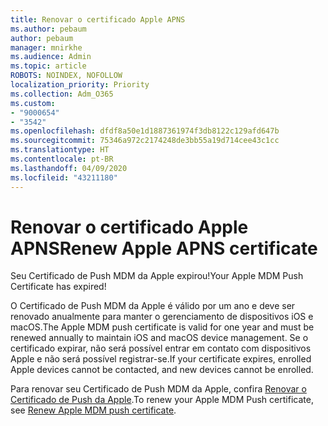 ```yaml
---
title: Renovar o certificado Apple APNS
ms.author: pebaum
author: pebaum
manager: mnirkhe
ms.audience: Admin
ms.topic: article
ROBOTS: NOINDEX, NOFOLLOW
localization_priority: Priority
ms.collection: Adm_O365
ms.custom:
- "9000654"
- "3542"
ms.openlocfilehash: dfdf8a50e1d1887361974f3db8122c129afd647b
ms.sourcegitcommit: 75346a972c2174248de3bb55a19d714cee43c1cc
ms.translationtype: HT
ms.contentlocale: pt-BR
ms.lasthandoff: 04/09/2020
ms.locfileid: "43211180"
---
```

# <a name="renew-apple-apns-certificate"></a><span data-ttu-id="c07e5-102">Renovar o certificado Apple APNS</span><span class="sxs-lookup"><span data-stu-id="c07e5-102">Renew Apple APNS certificate</span></span>

<span data-ttu-id="c07e5-103">Seu Certificado de Push MDM da Apple expirou!</span><span class="sxs-lookup"><span data-stu-id="c07e5-103">Your Apple MDM Push Certificate has expired!</span></span>

<span data-ttu-id="c07e5-104">O Certificado de Push MDM da Apple é válido por um ano e deve ser renovado anualmente para manter o gerenciamento de dispositivos iOS e macOS.</span><span class="sxs-lookup"><span data-stu-id="c07e5-104">The Apple MDM push certificate is valid for one year and must be renewed annually to maintain iOS and macOS device management.</span></span> <span data-ttu-id="c07e5-105">Se o certificado expirar, não será possível entrar em contato com dispositivos Apple e não será possível registrar-se.</span><span class="sxs-lookup"><span data-stu-id="c07e5-105">If your certificate expires, enrolled Apple devices cannot be contacted, and new devices cannot be enrolled.</span></span>

<span data-ttu-id="c07e5-106">Para renovar seu Certificado de Push MDM da Apple, confira [Renovar o Certificado de Push da Apple](https://docs.microsoft.com/intune/enrollment/apple-mdm-push-certificate-get#renew-apple-mdm-push-certificate).</span><span class="sxs-lookup"><span data-stu-id="c07e5-106">To renew your Apple MDM Push certificate, see [Renew Apple MDM push certificate](https://docs.microsoft.com/intune/enrollment/apple-mdm-push-certificate-get#renew-apple-mdm-push-certificate).</span></span>
